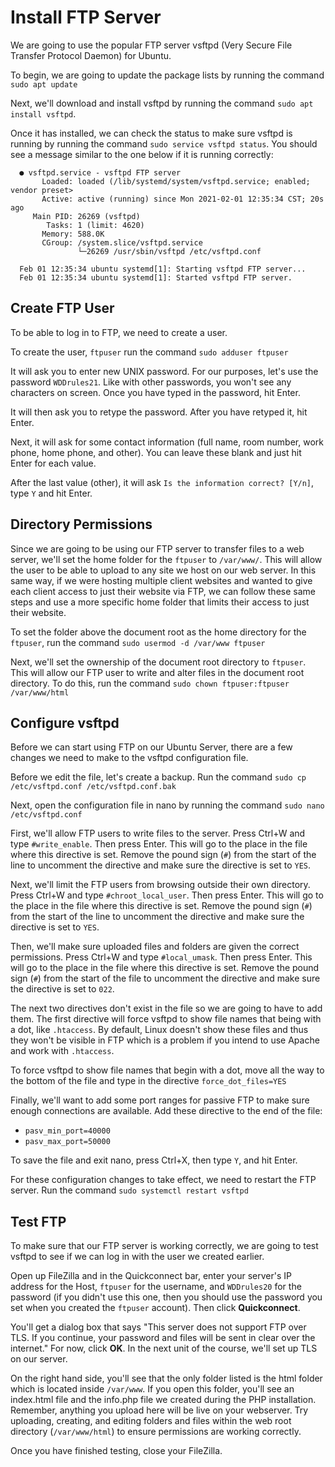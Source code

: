 # Install FTP Server

We are going to use the popular FTP server vsftpd (Very Secure File Transfer Protocol Daemon) for Ubuntu.

To begin, we are going to update the package lists by running the command `sudo apt update`

Next, we'll download and install vsftpd by running the command `sudo apt install vsftpd`.

Once it has installed, we can check the status to make sure vsftpd is running by running the command `sudo service vsftpd status`.  You should see a message similar to the one below if it is running correctly:

```
  ● vsftpd.service - vsftpd FTP server
       Loaded: loaded (/lib/systemd/system/vsftpd.service; enabled; vendor preset>
       Active: active (running) since Mon 2021-02-01 12:35:34 CST; 20s ago
     Main PID: 26269 (vsftpd)
        Tasks: 1 (limit: 4620)
       Memory: 588.0K
       CGroup: /system.slice/vsftpd.service
               └─26269 /usr/sbin/vsftpd /etc/vsftpd.conf

  Feb 01 12:35:34 ubuntu systemd[1]: Starting vsftpd FTP server...
  Feb 01 12:35:34 ubuntu systemd[1]: Started vsftpd FTP server.
```

## Create FTP User

To be able to log in to FTP, we need to create a user.

To create the user, `ftpuser` run the command `sudo adduser ftpuser`

It will ask you to enter new UNIX password.  For our purposes, let's use the password `WDDrules21`.  Like with other passwords, you won't see any characters on screen.  Once you have typed in the password, hit Enter.

It will then ask you to retype the password.  After you have retyped it, hit Enter.

Next, it will ask for some contact information (full name, room number, work phone, home phone, and other). You can leave these blank and just hit Enter for each value.

After the last value (other), it will ask `Is the information correct? [Y/n]`, type `Y` and hit Enter.

## Directory Permissions

Since we are going to be using our FTP server to transfer files to a web server, we'll set the home folder for the `ftpuser` to `/var/www/`.  This will allow the user to be able to upload to any site we host on our web server.  In this same way, if we were hosting multiple client websites and wanted to give each client access to just their website via FTP, we can follow these same steps and use a more specific home folder that limits their access to just their website.

To set the folder above the document root as the home directory for the `ftpuser`, run the command `sudo usermod -d /var/www ftpuser`

Next, we'll set the ownership of the document root directory to `ftpuser`.  This will allow our FTP user to  write and alter files in the document root directory.  To do this, run the command `sudo chown ftpuser:ftpuser /var/www/html`

## Configure vsftpd

Before we can start using FTP on our Ubuntu Server, there are a few changes we need to make to the vsftpd configuration file.

Before we edit the file, let's create a backup.  Run the command `sudo cp /etc/vsftpd.conf /etc/vsftpd.conf.bak`

Next, open the configuration file in nano by running the command `sudo nano /etc/vsftpd.conf`

First, we'll allow FTP users to write files to the server. Press Ctrl+W and type `#write_enable`.  Then press Enter.  This will go to the place in the file where this directive is set.  Remove the pound sign (`#`) from the start of the line to uncomment the directive and make sure the directive is set to `YES`.

Next, we'll limit the FTP users from browsing outside their own directory.  Press Ctrl+W and type `#chroot_local_user`.  Then press Enter.  This will go to the place in the file where this directive is set.  Remove the pound sign (`#`) from the start of the line to uncomment the directive and make sure the directive is set to `YES`.

Then, we'll make sure uploaded files and folders are given the correct permissions. Press Ctrl+W and type `#local_umask`.  Then press Enter.  This will go to the place in the file where this directive is set.  Remove the pound sign (`#`) from the start of the file to uncomment the directive and make sure the directive is set to `022`.

The next two directives don't exist in the file so we are going to have to add them.  The first directive will force vsftpd to show file names that being with a dot, like `.htaccess`.  By default, Linux doesn't show these files and thus they won't be visible in FTP which is a problem if you intend to use Apache and work with `.htaccess`.

To force vsftpd to show file names that begin with a dot, move all the way to the bottom of the file and type in the directive `force_dot_files=YES`

Finally, we'll want to add some port ranges for passive FTP to make sure enough connections are available. Add these directive to the end of the file:  
  - `pasv_min_port=40000`  
  - `pasv_max_port=50000`

To save the file and exit nano, press Ctrl+X, then type `Y`, and hit Enter.

For these configuration changes to take effect, we need to restart the FTP server.  Run the command `sudo systemctl restart vsftpd`

## Test FTP

To make sure that our FTP server is working correctly, we are going to test vsftpd to see if we can log in with the user we created earlier.

Open up FileZilla and in the Quickconnect bar, enter your server's IP address for the Host, `ftpuser` for the username, and `WDDrules20` for the password (if you didn't use this one, then you should use the password you set when you created the `ftpuser` account).  Then click __Quickconnect__.

You'll get a dialog box that says "This server does not support FTP over TLS.  If you continue, your password and files will be sent in clear over the internet."  For now, click __OK__.  In the next unit of the course, we'll set up TLS on our server.

On the right hand side, you'll see that the only folder listed is the html folder which is located inside `/var/www`.  If you open this folder, you'll see an index.html file and the info.php file we created during the PHP installation.  Remember, anything you upload here will be live on your webserver.  Try uploading, creating, and editing folders and files within the web root directory (`/var/www/html`) to ensure permissions are working correctly.

Once you have finished testing, close your FileZilla.